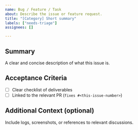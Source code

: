 ```yaml
---
name: Bug / Feature / Task
about: Describe the issue or feature request.
title: "[Category] Short summary"
labels: ["needs-triage"]
assignees: []

---
```


## Summary

A clear and concise description of what this issue is.

## Acceptance Criteria

- [ ] Clear checklist of deliverables
- [ ] Linked to the relevant PR (`fixes #<this-issue-number>`)

## Additional Context (optional)

Include logs, screenshots, or references to relevant discussions.
